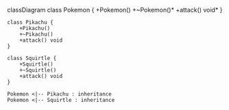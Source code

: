 classDiagram
    class Pokemon {
        +Pokemon()
        +~Pokemon()*
        +attack() void*
    }

    class Pikachu {
        +Pikachu()
        +~Pikachu()
        +attack() void
    }

    class Squirtle {
        +Squirtle()
        +~Squirtle()
        +attack() void
    }

    Pokemon <|-- Pikachu : inheritance
    Pokemon <|-- Squirtle : inheritance
